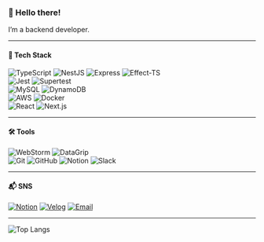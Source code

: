 <h3 class="code-line" data-line-start=0 data-line-end=1 ><a id="_Hello_there_0"></a>👋 Hello there!</h3>
<p class="has-line-data" data-line-start="1" data-line-end="2">I’m a backend developer.</p>
<hr>
<h4 class="code-line" data-line-start=5 data-line-end=6 ><a id="_Tech_Stack_5"></a>🚀 <strong>Tech Stack</strong></h4>
<p class="has-line-data" data-line-start="6" data-line-end="11"><img src="https://img.shields.io/badge/TypeScript-3178C6.svg?style=for-the-badge&amp;logo=typescript&amp;logoColor=white" alt="TypeScript"> <img src="https://img.shields.io/badge/NestJS-E0234E.svg?style=for-the-badge&amp;logo=nestjs&amp;logoColor=white" alt="NestJS"> <img src="https://img.shields.io/badge/Express-000000.svg?style=for-the-badge&amp;logo=express&amp;logoColor=white" alt="Express"> <img src="https://img.shields.io/badge/Effect--TS-3178C6.svg?style=for-the-badge&amp;logo=typescript&amp;logoColor=white" alt="Effect-TS"><br>
<img src="https://img.shields.io/badge/Jest-C21325.svg?style=for-the-badge&amp;logo=jest&amp;logoColor=white" alt="Jest"> <img src="https://img.shields.io/badge/Supertest-000000.svg?style=for-the-badge&amp;logo=testinglibrary&amp;logoColor=white" alt="Supertest"><br>
<img src="https://img.shields.io/badge/MySQL-4479A1.svg?style=for-the-badge&amp;logo=mysql&amp;logoColor=white" alt="MySQL"> <img src="https://img.shields.io/badge/DynamoDB-4053D6.svg?style=for-the-badge&amp;logo=amazondynamodb&amp;logoColor=white" alt="DynamoDB"><br>
<img src="https://img.shields.io/badge/AWS-232F3E.svg?style=for-the-badge&amp;logo=amazonaws&amp;logoColor=white" alt="AWS"> <img src="https://img.shields.io/badge/Docker-2496ED.svg?style=for-the-badge&amp;logo=docker&amp;logoColor=white" alt="Docker"><br>
<img src="https://img.shields.io/badge/React-61DAFB.svg?style=for-the-badge&amp;logo=react&amp;logoColor=black" alt="React"> <img src="https://img.shields.io/badge/Next.js-000000.svg?style=for-the-badge&amp;logo=nextdotjs&amp;logoColor=white" alt="Next.js"></p>
<hr>
<h4 class="code-line" data-line-start=14 data-line-end=15 ><a id="_Tools_14"></a>🛠 <strong>Tools</strong></h4>
<p class="has-line-data" data-line-start="15" data-line-end="17"><img src="https://img.shields.io/badge/WebStorm-000000.svg?style=for-the-badge&amp;logo=webstorm&amp;logoColor=white" alt="WebStorm"> <img src="https://img.shields.io/badge/DataGrip-000000.svg?style=for-the-badge&amp;logo=datagrip&amp;logoColor=white" alt="DataGrip"><br>
<img src="https://img.shields.io/badge/Git-F05032.svg?style=for-the-badge&amp;logo=git&amp;logoColor=white" alt="Git"> <img src="https://img.shields.io/badge/GitHub-181717.svg?style=for-the-badge&amp;logo=github&amp;logoColor=white" alt="GitHub"> <img src="https://img.shields.io/badge/Notion-000000.svg?style=for-the-badge&amp;logo=notion&amp;logoColor=white" alt="Notion"> <img src="https://img.shields.io/badge/Slack-4A154B.svg?style=for-the-badge&amp;logo=slack&amp;logoColor=white" alt="Slack"></p>
<hr>
<h4 class="code-line" data-line-start=20 data-line-end=21 ><a id="_SNS_20"></a>📬 <strong>SNS</strong></h4>
<p class="has-line-data" data-line-start="21" data-line-end="22"><a href="https://flowery-scilla-fd9.notion.site/1b9a98ac0b6b8063be9df1f60cdd4d12"><img src="https://img.shields.io/badge/Notion-000000.svg?style=for-the-badge&amp;logo=notion&amp;logoColor=white" alt="Notion"></a> <a href="https://velog.io/@j_6367/posts"><img src="https://img.shields.io/badge/Velog-20C997.svg?style=for-the-badge&amp;logo=velog&amp;logoColor=white" alt="Velog"></a> <a href="mailto:jys9962@kakao.com"><img src="https://img.shields.io/badge/Email-D14836.svg?style=for-the-badge&amp;logo=gmail&amp;logoColor=white" alt="Email"></a></p>
<hr>
<p class="has-line-data" data-line-start="24" data-line-end="25"><img src="https://github-readme-stats.vercel.app/api/top-langs/?username=jys9962&amp;layout=compact&amp;theme=tokyonight" alt="Top Langs"></p>
